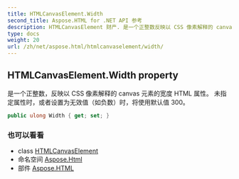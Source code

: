 ```yaml
---
title: HTMLCanvasElement.Width
second_title: Aspose.HTML for .NET API 参考
description: HTMLCanvasElement 财产. 是一个正整数反映以 CSS 像素解释的 canvas 元素的宽度 HTML 属性 未指定属性时或者设置为无效值如负数时将使用默认值 300
type: docs
weight: 20
url: /zh/net/aspose.html/htmlcanvaselement/width/
---
```

## HTMLCanvasElement.Width property

是一个正整数，反映以 CSS 像素解释的 canvas 元素的宽度 HTML 属性。 未指定属性时，或者设置为无效值（如负数）时，将使用默认值 300。

```csharp
public ulong Width { get; set; }
```

### 也可以看看

* class [HTMLCanvasElement](../)
* 命名空间 [Aspose.Html](../../htmlcanvaselement/)
* 部件 [Aspose.HTML](../../../)


